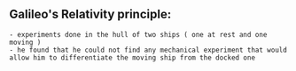 ## Galileo's Relativity principle:
	- experiments done in the hull of two ships ( one at rest and one moving )
	- he found that he could not find any mechanical experiment that would allow him to differentiate the moving ship from the docked one